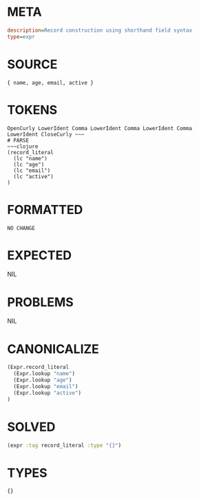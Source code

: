 # META
~~~ini
description=Record construction using shorthand field syntax
type=expr
~~~
# SOURCE
~~~roc
{ name, age, email, active }
~~~
# TOKENS
~~~text
OpenCurly LowerIdent Comma LowerIdent Comma LowerIdent Comma LowerIdent CloseCurly ~~~
# PARSE
~~~clojure
(record_literal
  (lc "name")
  (lc "age")
  (lc "email")
  (lc "active")
)
~~~
# FORMATTED
~~~roc
NO CHANGE
~~~
# EXPECTED
NIL
# PROBLEMS
NIL
# CANONICALIZE
~~~clojure
(Expr.record_literal
  (Expr.lookup "name")
  (Expr.lookup "age")
  (Expr.lookup "email")
  (Expr.lookup "active")
)
~~~
# SOLVED
~~~clojure
(expr :tag record_literal :type "{}")
~~~
# TYPES
~~~roc
{}
~~~
